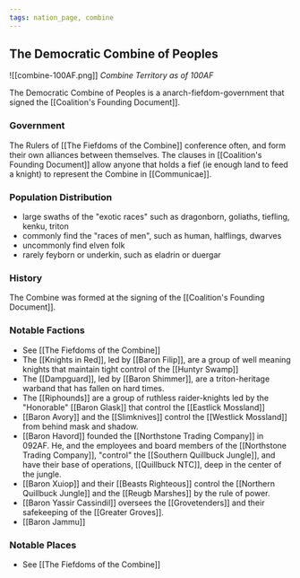 ```yaml
---
tags: nation_page, combine
---
```

## The Democratic Combine of Peoples
![[combine-100AF.png]]
*Combine Territory as of 100AF*

The Democratic Combine of Peoples is a anarch-fiefdom-government that signed the [[Coalition's Founding Document]].

### Government
The Rulers of [[The Fiefdoms of the Combine]] conference often, and form their own alliances between themselves. The clauses in [[Coalition's Founding Document]] allow anyone that holds a fief (ie enough land to feed a knight) to represent the Combine in [[Communicae]].

### Population Distribution
- large swaths of the "exotic races" such as dragonborn, goliaths, tiefling, kenku, triton
- commonly find the "races of men", such as human, halflings, dwarves
- uncommonly find elven folk
- rarely feyborn or underkin, such as eladrin or duergar

### History
The Combine was formed at the signing of the [[Coalition's Founding Document]].
### Notable Factions
- See [[The Fiefdoms of the Combine]]
- The [[Knights in Red]], led by [[Baron Filip]], are a group of well meaning knights that maintain tight control of the [[Huntyr Swamp]]
- The [[Dampguard]], led by [[Baron Shimmer]], are a triton-heritage warband that has fallen on hard times.
- The [[Riphounds]] are a group of ruthless raider-knights led by the "Honorable" [[Baron Glask]] that control the [[Eastlick Mossland]]
- [[Baron Avory]] and the [[Slimknives]] control the [[Westlick Mossland]] from behind mask and shadow.
- [[Baron Havord]] founded the [[Northstone Trading Company]] in 092AF. He, and the employees and board members of the [[Northstone Trading Company]], "control" the [[Southern Quillbuck Jungle]], and have their base of operations, [[Quillbuck NTC]], deep in the center of the jungle.
- [[Baron Xuiop]] and their [[Beasts Righteous]] control the [[Northern Quillbuck Jungle]] and the [[Reugb Marshes]] by the rule of power.
- [[Baron Yassir Cassindil]] oversees the [[Grovetenders]] and their safekeeping of the [[Greater Groves]].
- [[Baron Jammu]]

### Notable Places
- See [[The Fiefdoms of the Combine]]